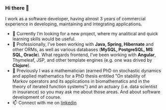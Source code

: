 ### Hi there 👋

<!--
**joajar/joajar** is a ✨ _special_ ✨ repository because its `README.md` (this file) appears on your GitHub profile.

Here are some ideas to get you started:

- 🔭 I’m currently working on ...
- 🌱 I’m currently learning ...
- 👯 I’m looking to collaborate on ...
- 🤔 I’m looking for help with ...
- 💬 Ask me about ...
- 📫 How to reach me: ...
- 😄 Pronouns: ...
- ⚡ Fun fact: ...
-->


I work as a software developer, having almost 3 years of commercial experience in developing, maintaining and integrating applications.

- 👯 Currently I’m looking for a new project, where my analitical and quick learning skills would be useful.
- 🔭 Professionally, I’ve been working with <b>Java, Spring, Hibernate</b> and other ORMs, as well as various databases (<b>MySQL, PostgreSQL, MS SQL, Oracle</b>). What regards frontend, I've been working with <b>Angular</b>, Thymeleaf, JSP, and other template engines (e.g. one was drived by <b>Clojure</b>).
- 💬 Previously I was a mathematician (earned PhD on stochastic dynamics and applied mathematics for a PhD thesis entitled "On stability of Markov operators and its applications in biomathematics and in the theory of iterated function systems") and an actuary (i.e. data scientist in insurance) so you may ask me about those areas. And about software development of course.
- 📫 Connect with me on <a href="https://pl.linkedin.com/in/joanna-jaroszewska">linkedin</a>
